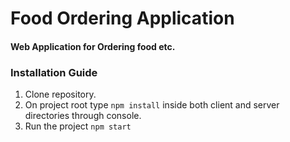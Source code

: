 # Food Ordering Application
#### Web Application for Ordering food etc.

### Installation Guide
1. Clone repository.
2. On project root type ```npm install``` inside both client and server directories through console.
3. Run the project ```npm start```